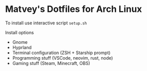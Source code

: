 # Matvey's Dotfiles for Arch Linux

To install use interactive script `setup.sh`

Install options

- Gnome
- Hyprland
- Terminal configuration (ZSH + Starship prompt)
- Programming stuff (VSCode, neovim, rust, node)
- Gaming stuff (Steam, Minecraft, OBS)
